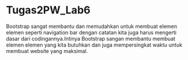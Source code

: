 # Tugas2PW_Lab6
Bootstrap sangat membantu dan memudahkan untuk membuat elemen elemen seperti navigation bar dengan catatan kita juga harus mengerti dasar dari codingannya.Intinya Bootstrap sangan membantu membuat elemen elemen yang kita butuhkan dan juga mempersingkat waktu untuk membuat website yang maksimal.
